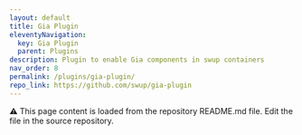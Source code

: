 ```yaml
---
layout: default
title: Gia Plugin
eleventyNavigation:
  key: Gia Plugin
  parent: Plugins
description: Plugin to enable Gia components in swup containers
nav_order: 8
permalink: /plugins/gia-plugin/
repo_link: https://github.com/swup/gia-plugin
---
```


⚠️ This page content is loaded from the repository README.md file. Edit the file in the source repository.
